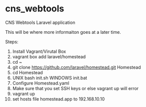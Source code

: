 # cns_webtools
CNS Webtools Laravel application

This will be where more informaiton goes at a later time.

Steps:
1. Install Vagrant/Virutal Box
2. vagrant box add laravel/homestead
3. cd ~
4. git clone https://github.com/laravel/homestead.git Homestead
5. cd Homestead
6. UNIX
	bash init.sh
   WINDOWS
	init.bat
7. Configure Homestead.yaml
8. Make sure that you set SSH keys or else vagrant up will error
9. vagrant up
10. set hosts file homestead.app to 192.168.10.10


